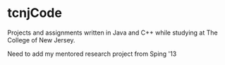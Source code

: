tcnjCode
========

Projects and assignments written in Java and C++ while studying at The College of New Jersey.

Need to add my mentored research project from Sping '13